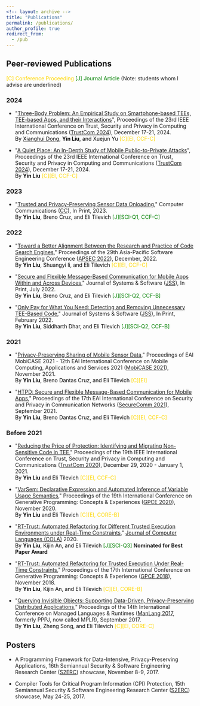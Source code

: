 ```yaml
---
<!-- layout: archive -->
title: "Publications"
permalink: /publications/
author_profile: true
redirect_from:
  - /pub
---
```


## Peer-reviewed Publications

<font color=Gold>[C] Conference Proceeding</font> <font color=Green>[J] Journal Article</font> (Note: students whom I advise are underlined)
<!-- <font color=Gold>[C]</font> -->
<!-- <font color=Green>[J]</font> --> 
<!-- ------ --> 

### 2024
  * "[Three-Body Problem: An Empirical Study on Smartphone-based TEEs, TEE-based Apps, and their Interactions](http://ignorer001.github.io/files/Xianghui_TrustCom24.pdf)", Proceedings of the 23rd IEEE International Conference on Trust, Security and Privacy in Computing and Communications ([TrustCom 2024](http://ieee-aiplus.org/2024/trustcom/index.php)), December 17-21, 2024. <br>
    <font color=Black>By <u>Xianghui Dong</u>, <b>Yin Liu</b>, and Xuejun Yu</font> <font color=Gold>[C][EI, CCF-C]</font>

  * "[A Quiet Place: An In-Depth Study of Mobile Public-to-Private Attacks](http://ignorer001.github.io/files/YinLiu_TrustCom24.pdf)", Proceedings of the 23rd IEEE International Conference on Trust, Security and Privacy in Computing and Communications ([TrustCom 2024](http://ieee-aiplus.org/2024/trustcom/index.php)), December 17-21, 2024. <br>
    <font color=Black>By <b>Yin Liu</b> </font> <font color=Gold>[C][EI, CCF-C]</font> 

### 2023 
  * "[Trusted and Privacy-Preserving Sensor Data Onloading](https://people.cs.vt.edu/tilevich/papers/SensorDataOnloadingJournal.pdf),"  Computer Communications ([CC](https://www.sciencedirect.com/journal/computer-communications)), In Print, 2023. <br>
    <font color=Black>By <b>Yin Liu</b>, Breno Cruz, and Eli Tilevich</font> <font color=Green>[J][SCI-Q1, CCF-C] </font>

### 2022
  * "[Toward a Better Alignment Between the Research and Practice of Code Search Engines](https://people.cs.vt.edu/tilevich/papers/APSEC22.pdf)," Proceedings of the 29th Asia-Pacific Software Engineering Conference ([APSEC 2022](https://conf.researchr.org/home/apsec-2022)), December, 2022. <br>
    <font color=Black>By <b>Yin Liu</b>, Shuangyi li, and Eli Tilevich</font> <font color=Gold>[C][EI, CCF-C]</font> 
    
  * "[Secure and Flexible Message-Based Communication for Mobile Apps Within and Across Devices](https://people.cs.vt.edu/tilevich/papers/HTPD_Journal.pdf),"  Journal of Systems & Software ([JSS](https://www.journals.elsevier.com/journal-of-systems-and-software)), In Print, July 2022. <br>
    <font color=Black>By <b>Yin Liu</b>, Breno Cruz, and Eli Tilevich</font> <font color=Green>[J][SCI-Q2, CCF-B] </font>
    
  * "[Only Pay for What You Need: Detecting and Removing Unnecessary TEE-Based Code](https://people.cs.vt.edu/tilevich/papers/TEEInsourcingJSS.pdf),"  Journal of Systems & Software ([JSS](https://www.journals.elsevier.com/journal-of-systems-and-software)), In Print, February 2022. <br>
    <font color=Black>By <b>Yin Liu</b>, Siddharth Dhar, and Eli Tilevich</font> <font color=Green>[J][SCI-Q2, CCF-B] </font>

### 2021
  * "[Privacy-Preserving Sharing of Mobile Sensor Data](https://people.cs.vt.edu/~tilevich/papers/GoBetween.pdf)," Proceedings of EAI MobiCASE 2021 - 12th EAI International Conference on Mobile Computing, Applications and Services 2021 ([MobiCASE 2021](https://mobicase.eai-conferences.org/2021/)), November 2021. <br>
    <font color=Black>By <b>Yin Liu</b>, Breno Dantas Cruz, and Eli Tilevich</font> <font color=Gold>[C][EI]</font>

  * "[HTPD: Secure and Flexible Message-Based Communication for Mobile Apps](https://people.cs.vt.edu/~tilevich/papers/SecureComm2021.pdf)," Proceedings of the 17th EAI International Conference on Security and Privacy in Communication Networks ([SecureComm 2021](https://securecomm.eai-conferences.org/2021/)), September 2021. <br>
    <font color=Black>By <b>Yin Liu</b>, Breno Dantas Cruz, and Eli Tilevich</font> <font color=Gold>[C][EI, CCF-C]</font> 

### Before 2021
  * "[Reducing the Price of Protection: Identifying and Migrating Non-Sensitive Code in TEE](https://people.cs.vt.edu/tilevich/papers/TEE_Insourcing2020.pdf)," Proceedings of the 19th IEEE International Conference on Trust, Security and Privacy in Computing and Communications ([TrustCom 2020](https://dblp.org/db/conf/trustcom/trustcom2020.html)), December 29, 2020 - January 1, 2021. <br>
    <font color=Black>By <b>Yin Liu</b> and Eli Tilevich</font> <font color=Gold>[C][EI, CCF-C]</font> 

  * "[VarSem: Declarative Expression and Automated Inference of Variable Usage Semantics](https://people.cs.vt.edu/tilevich/papers/gpce2020.pdf)," Proceedings of the 19th International Conference on Generative Programming: Concepts & Experiences ([GPCE 2020](https://conf.researchr.org/home/gpce-2020?)), November 2020. <br>
    <font color=Black>By <b>Yin Liu</b> and Eli Tilevich</font> <font color=Gold>[C][EI, CORE-B]</font> 

  * "[RT-Trust: Automated Refactoring for Different Trusted Execution Environments under Real-Time Constraints](https://people.cs.vt.edu/~tilevich/papers/RT_Trust_for_Journal.pdf)," [Journal of Computer Languages (COLA)](https://www.journals.elsevier.com/journal-of-computer-languages) 2020. <br>
    <font color=Black>By <b>Yin Liu</b>, Kijin An, and Eli Tilevich</font> <font color=Green>[J][SCI-Q3]</font> **Nominated for Best Paper Award**

  * "[RT-Trust: Automated Refactoring for Trusted Execution Under Real-Time Constraints](https://people.cs.vt.edu/~tilevich/papers/cpi-gpce.pdf)," Proceedings of the 17th International Conference on Generative Programming: Concepts & Experience ([GPCE 2018](https://conf.researchr.org/track/gpce-2018/gpce-2018)), November 2018. <br>
    <font color=Black>By <b>Yin Liu</b>, Kijin An, and Eli Tilevich</font> <font color=Gold>[C][EI, CORE-B]</font>

  * "[Querying Invisible Objects: Supporting Data-Driven, Privacy-Preserving Distributed Applications](https://people.cs.vt.edu/~tilevich/papers/obex-manlang.pdf)," Proceedings of the 14th International Conference on Managed Languages & Runtimes ([ManLang 2017](https://d3s.mff.cuni.cz/legacy/conferences/manlang17/?n=Main.HomePage), formerly PPPJ, now called MPLR), September 2017. <br>
    <font color=Black>By <b>Yin Liu</b>, Zheng Song, and Eli Tilevich</font> <font color=Gold>[C][EI, CORE-C]</font>



## Posters
  * A Programming Framework for Data-Intensive, Privacy-Preserving Applications, 16th Semiannual Security & Software Engineering Research Center ([S2ERC](https://www.serc.net/)) showcase, November 8-9, 2017.

  * Compiler Tools for Critical Program Information (CPI) Protection, 15th Semiannual Security & Software Engineering Research Center ([S2ERC](https://www.serc.net/)) showcase, May 24-25, 2017.

<!-- {% if author.googlescholar %}
  You can also find my articles on <u><a href="{{author.googlescholar}}">my Google Scholar profile</a>.</u>
{% endif %}

{% include base_path %}

{% for post in site.publications reversed %}
  {% include archive-single.html %}
{% endfor %}
 -->
